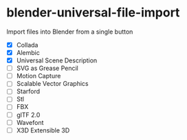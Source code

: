 # blender-universal-file-import
Import files into Blender from a single button

 -[X] Collada
 -[X] Alembic
 -[X] Universal Scene Description
 -[ ] SVG as Grease Pencil
 -[ ] Motion Capture
 -[ ] Scalable Vector Graphics
 -[ ] Starford
 -[ ] Stl
 -[ ] FBX
 -[ ] glTF 2.0
 -[ ] Wavefont
 -[ ] X3D Extensible 3D
